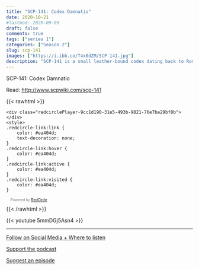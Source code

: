 ```yaml
---
title: "SCP-141: Codex Damnatio"
date: 2020-10-21
#lastmod: 2020-09-09
draft: false
comments: true
tags: ["series 1"]
categories: ["Season 2"]
slug: scp-141
images: ["https://i.ibb.co/T4x0dZM/SCP-141.jpg"]
description: "SCP-141 is a small leather-bound codex dating back to Roman times, easily carried in one hand."
---
```


SCP-141: Codex Damnatio

Read: http://www.scpwiki.com/scp-141

{{< rawhtml >}}
<script async defer onload="redcircleIframe();" src="https://api.podcache.net/embedded-player/sh/63705181-2bd5-4fc1-a869-6f5b27226efa/ep/9cc1d190-31e5-493b-9821-76e7ba29bf8b"></script>
    <div class="redcirclePlayer-9cc1d190-31e5-493b-9821-76e7ba29bf8b"></div>
    <style>
    .redcircle-link:link {
        color: #ea404d;
        text-decoration: none;
    }
    .redcircle-link:hover {
        color: #ea404d;
    }
    .redcircle-link:active {
        color: #ea404d;
    }
    .redcircle-link:visited {
        color: #ea404d;
    }
</style>
<p style="margin-top:3px;margin-left:11px;font-family: sans-serif;font-size: 10px; color: gray;">Powered by <a class="redcircle-link" href="https://redcircle.com?utm_source=rc_embedded_player&utm_medium=web&utm_campaign=embedded_v1">RedCircle</a></p>
{{< /rawhtml >}}

{{< youtube 5mmDGj5Asn4 >}}

---

[Follow on Social Media + Where to listen](/links)

[Support the podcast](/support)

[Suggest an episode](/suggest)
